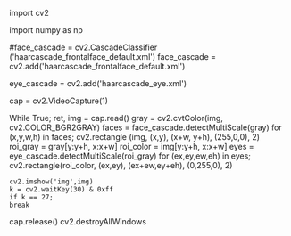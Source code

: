 
import cv2

import numpy as np

#face_cascade = cv2.CascadeClassifier ('haarcascade_frontalface_default.xml')
face_cascade = cv2.add('haarcascade_frontalface_default.xml')

eye_cascade = cv2.add('haarcascade_eye.xml')

cap = cv2.VideoCapture(1)

While True;
ret, img = cap.read()
gray = cv2.cvtColor(img, cv2.COLOR_BGR2GRAY)
faces = face_cascade.detectMultiScale(gray)
for (x,y,w,h) in faces;
	cv2.rectangle (img, (x,y), (x+w, y+h), (255,0,0), 2)
	roi_gray = gray[y:y+h, x:x+w]
	roi_color = img[y:y+h, x:x+w]
	eyes = eye_cascade.detectMultiScale(roi_gray)
	for (ex,ey,ew,eh) in eyes;
		cv2.rectangle(roi_color, (ex,ey), (ex+ew,ey+eh), (0,255,0), 2)

	cv2.imshow('img',img)
	k = cv2.waitKey(30) & 0xff
	if k == 27;
	break

cap.release()
cv2.destroyAllWindows
